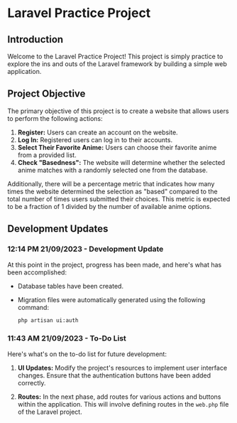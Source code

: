# Laravel Practice Project

## Introduction

Welcome to the Laravel Practice Project! This project is simply practice to explore the ins and outs of the Laravel framework by building a simple web application.

## Project Objective

The primary objective of this project is to create a website that allows users to perform the following actions:

1. **Register:** Users can create an account on the website.
2. **Log In:** Registered users can log in to their accounts.
3. **Select Their Favorite Anime:** Users can choose their favorite anime from a provided list.
4. **Check "Basedness":** The website will determine whether the selected anime matches with a randomly selected one from the database.

Additionally, there will be a percentage metric that indicates how many times the website determined the selection as "based" compared to the total number of times users submitted their choices. This metric is expected to be a fraction of 1 divided by the number of available anime options.

## Development Updates

### 12:14 PM 21/09/2023 - Development Update

At this point in the project, progress has been made, and here's what has been accomplished:

- Database tables have been created.
- Migration files were automatically generated using the following command:

   ```zsh
   php artisan ui:auth
   ```

### 11:43 AM 21/09/2023 - To-Do List

Here's what's on the to-do list for future development:

1. **UI Updates:** Modify the project's resources to implement user interface changes. Ensure that the authentication buttons have been added correctly.

2. **Routes:** In the next phase, add routes for various actions and buttons within the application. This will involve defining routes in the `web.php` file of the Laravel project.
